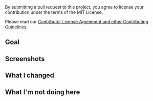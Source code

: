 By submitting a pull request to this project, you agree to license your contribution under the terms of the MIT License.

Please read our [Contributor License Agreement and other Contributing Guidelines](CONTRIBUTING.md).

## Goal


## Screenshots


## What I changed


## What I'm not doing here

